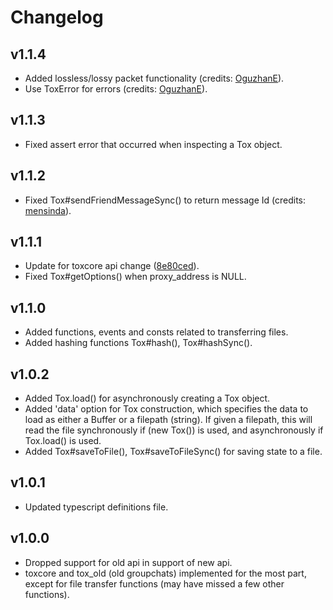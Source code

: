 Changelog
=========

v1.1.4
------
- Added lossless/lossy packet functionality (credits: [OguzhanE]).
- Use ToxError for errors (credits: [OguzhanE]).

v1.1.3
------
- Fixed assert error that occurred when inspecting a Tox object.

v1.1.2
------
- Fixed Tox#sendFriendMessageSync() to return message Id (credits: [mensinda]).

v1.1.1
------
- Update for toxcore api change ([8e80ced](https://github.com/irungentoo/toxcore/commit/8e80ced)).
- Fixed Tox#getOptions() when proxy_address is NULL.

v1.1.0
------
- Added functions, events and consts related to transferring files.
- Added hashing functions Tox#hash(), Tox#hashSync().

v1.0.2
------
- Added Tox.load() for asynchronously creating a Tox object.
- Added 'data' option for Tox construction, which specifies the data to load
  as either a Buffer or a filepath (string). If given a filepath, this will
  read the file synchronously if (new Tox()) is used, and asynchronously if
  Tox.load() is used.
- Added Tox#saveToFile(), Tox#saveToFileSync() for saving state to a file.

v1.0.1
------
- Updated typescript definitions file.

v1.0.0
------
- Dropped support for old api in support of new api.
- toxcore and tox_old (old groupchats) implemented for the most part, except
  for file transfer functions (may have missed a few other functions).

[Arvius]:https://github.com/Arvius
[mensinda]:https://github.com/mensinda
[OguzhanE]:https://github.com/OguzhanE
